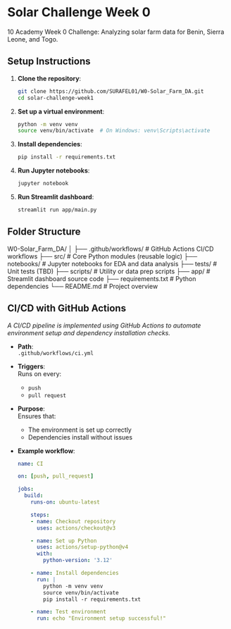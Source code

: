 # Solar Challenge Week 0
10 Academy Week 0 Challenge: Analyzing solar farm data for Benin, Sierra Leone, and Togo.

## Setup Instructions
1. **Clone the repository**:
   ```bash
   git clone https://github.com/SURAFEL01/W0-Solar_Farm_DA.git
   cd solar-challenge-week1
2. **Set up a virtual environment**:
   ```bash
   python -m venv venv
   source venv/bin/activate  # On Windows: venv\Scripts\activate
3. **Install dependencies**:
   ```bash
   pip install -r requirements.txt
5. **Run Jupyter notebooks**:
   ```bash
   jupyter notebook
7. **Run Streamlit dashboard**:
   ```bash
   streamlit run app/main.py


## Folder Structure
   W0-Solar_Farm_DA/
   │
   ├── .github/workflows/     # GitHub Actions CI/CD workflows
   ├── src/                   # Core Python modules (reusable logic)
   ├── notebooks/             # Jupyter notebooks for EDA and data analysis
   ├── tests/                 # Unit tests (TBD)
   ├── scripts/               # Utility or data prep scripts
   ├── app/                   # Streamlit dashboard source code
   ├── requirements.txt       # Python dependencies
   └── README.md              # Project overview
   


## CI/CD with GitHub Actions

*A CI/CD pipeline is implemented using GitHub Actions to automate environment setup and dependency installation checks.*

* **Path**:  
  `.github/workflows/ci.yml`

* **Triggers**:  
  Runs on every:
  * `push`
  * `pull request`

* **Purpose**:  
  Ensures that:
  * The environment is set up correctly  
  * Dependencies install without issues

* **Example workflow**:
  ```yaml
  name: CI

  on: [push, pull_request]

  jobs:
    build:
      runs-on: ubuntu-latest

      steps:
      - name: Checkout repository
        uses: actions/checkout@v3

      - name: Set up Python
        uses: actions/setup-python@v4
        with:
          python-version: '3.12'

      - name: Install dependencies
        run: |
          python -m venv venv
          source venv/bin/activate
          pip install -r requirements.txt

      - name: Test environment
        run: echo "Environment setup successful!"




